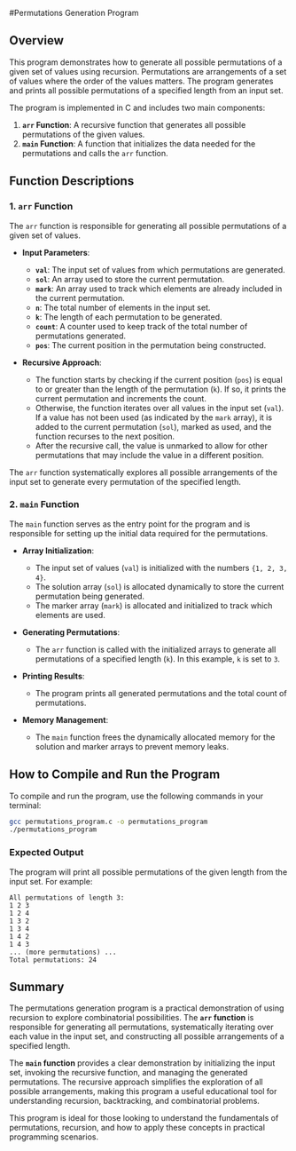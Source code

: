 #Permutations Generation Program

## Overview
This program demonstrates how to generate all possible permutations of a given set of values using recursion. Permutations are arrangements of a set of values where the order of the values matters. The program generates and prints all possible permutations of a specified length from an input set.

The program is implemented in C and includes two main components:
1. **`arr` Function**: A recursive function that generates all possible permutations of the given values.
2. **`main` Function**: A function that initializes the data needed for the permutations and calls the `arr` function.

## Function Descriptions

### 1. `arr` Function
The `arr` function is responsible for generating all possible permutations of a given set of values.
- **Input Parameters**:
  - **`val`**: The input set of values from which permutations are generated.
  - **`sol`**: An array used to store the current permutation.
  - **`mark`**: An array used to track which elements are already included in the current permutation.
  - **`n`**: The total number of elements in the input set.
  - **`k`**: The length of each permutation to be generated.
  - **`count`**: A counter used to keep track of the total number of permutations generated.
  - **`pos`**: The current position in the permutation being constructed.

- **Recursive Approach**:
  - The function starts by checking if the current position (`pos`) is equal to or greater than the length of the permutation (`k`). If so, it prints the current permutation and increments the count.
  - Otherwise, the function iterates over all values in the input set (`val`). If a value has not been used (as indicated by the `mark` array), it is added to the current permutation (`sol`), marked as used, and the function recurses to the next position.
  - After the recursive call, the value is unmarked to allow for other permutations that may include the value in a different position.

The `arr` function systematically explores all possible arrangements of the input set to generate every permutation of the specified length.

### 2. `main` Function
The `main` function serves as the entry point for the program and is responsible for setting up the initial data required for the permutations.
- **Array Initialization**:
  - The input set of values (`val`) is initialized with the numbers `{1, 2, 3, 4}`.
  - The solution array (`sol`) is allocated dynamically to store the current permutation being generated.
  - The marker array (`mark`) is allocated and initialized to track which elements are used.

- **Generating Permutations**:
  - The `arr` function is called with the initialized arrays to generate all permutations of a specified length (`k`). In this example, `k` is set to `3`.

- **Printing Results**:
  - The program prints all generated permutations and the total count of permutations.

- **Memory Management**:
  - The `main` function frees the dynamically allocated memory for the solution and marker arrays to prevent memory leaks.

## How to Compile and Run the Program
To compile and run the program, use the following commands in your terminal:

```sh
gcc permutations_program.c -o permutations_program
./permutations_program
```

### Expected Output
The program will print all possible permutations of the given length from the input set. For example:

```
All permutations of length 3:
1 2 3 
1 2 4 
1 3 2 
1 3 4 
1 4 2 
1 4 3 
... (more permutations) ...
Total permutations: 24
```

## Summary
The permutations generation program is a practical demonstration of using recursion to explore combinatorial possibilities. The **`arr` function** is responsible for generating all permutations, systematically iterating over each value in the input set, and constructing all possible arrangements of a specified length.

The **`main` function** provides a clear demonstration by initializing the input set, invoking the recursive function, and managing the generated permutations. The recursive approach simplifies the exploration of all possible arrangements, making this program a useful educational tool for understanding recursion, backtracking, and combinatorial problems.

This program is ideal for those looking to understand the fundamentals of permutations, recursion, and how to apply these concepts in practical programming scenarios.